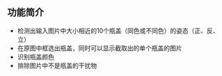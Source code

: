 ##  功能简介
- 检测出输入图片中大小相近的10个瓶盖（同色或不同色）的姿态（正、反、立）
- 在原图中框选出瓶盖，同时可以显示截取出的单个瓶盖的图片
- 识别瓶盖颜色
- 排除图片中不是瓶盖的干扰物

